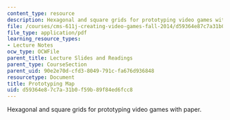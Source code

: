 ```yaml
---
content_type: resource
description: Hexagonal and square grids for prototyping video games with paper.
file: /courses/cms-611j-creating-video-games-fall-2014/d59364e87c7a31b0f59b89f84ed6fcc8_MITCMS_611JF14_PrototMap.pdf
file_type: application/pdf
learning_resource_types:
- Lecture Notes
ocw_type: OCWFile
parent_title: Lecture Slides and Readings
parent_type: CourseSection
parent_uid: 90e2e70d-cfd3-8049-791c-fa676d936848
resourcetype: Document
title: Prototyping Map
uid: d59364e8-7c7a-31b0-f59b-89f84ed6fcc8
---
```

Hexagonal and square grids for prototyping video games with paper.